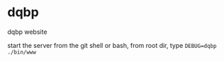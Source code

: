 dqbp
====

dqbp website

start the server from the git shell or bash,
from root dir, type `DEBUG=dqbp ./bin/www`